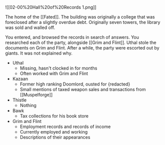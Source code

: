 ![[02-00%20Hall%20of%20Records 1.png]]

The home of the [[Fated]]. The building was originally a college that was foreclosed after a slightly overdue debt. Originally seven towers, the library was sold and walled off.

You entered, and browsed the records in search of answers. You researched each of the party, alongside [[Grim and Flint]]. Uthal stole the documents on Grim and Flint. After a while, the party were escorted out by giants. It was not explained why.

- Uthal
	- Missing, hasn't clocked in for months
	- Often worked with Grim and Flint
- Kazaan
	- Former high ranking Doomlord, ousted for {redacted}
	- Small mentions of taxed weapon sales and transactions from [[Muspelforge]]
- Thistle
	- Nothing
- Bawk
	- Tax collections for his book store
- Grim and Flint
	- Employment records and records of income
	- Currently employed and working
	- Descriptions of their appearances